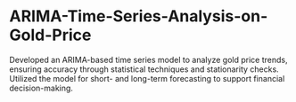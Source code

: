 # ARIMA-Time-Series-Analysis-on-Gold-Price
Developed an ARIMA-based time series model to analyze gold price trends, ensuring accuracy through statistical techniques and stationarity checks. Utilized the model for short- and long-term forecasting to support financial decision-making.

